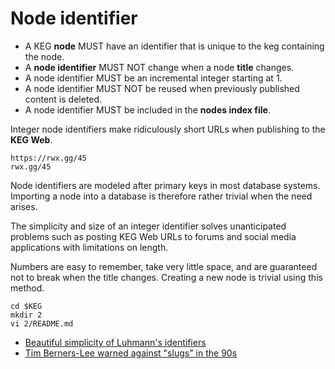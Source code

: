 # Node identifier

* A KEG **node** MUST have an identifier that is unique to the keg containing the node.
* A **node identifier** MUST NOT change when a node **title** changes.
* A node identifier MUST be an incremental integer starting at 1.
* A node identifier MUST NOT be reused when previously published content is deleted.
* A node identifier MUST be included in the **nodes index file**.

Integer node identifiers make ridiculously short URLs when publishing to the **KEG Web**.

```
https://rwx.gg/45
rwx.gg/45
```

Node identifiers are modeled after primary keys in most database systems. Importing a node into a database is therefore rather trivial when the need arises.

The simplicity and size of an integer identifier solves unanticipated problems such as posting KEG Web URLs to forums and social media applications with limitations on length.

Numbers are easy to remember, take very little space, and are guaranteed not to break when the title changes. Creating a new node is trivial using this method.

```
cd $KEG
mkdir 2
vi 2/README.md
```

* [Beautiful simplicity of Luhmann's identifiers](/4)
* [Tim Berners-Lee warned against "slugs" in the 90s](/2)
